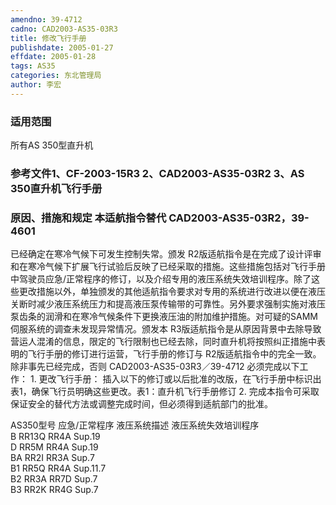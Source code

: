 ```yaml
---
amendno: 39-4712
cadno: CAD2003-AS35-03R3
title: 修改飞行手册
publishdate: 2005-01-27
effdate: 2005-01-28
tags: AS35
categories: 东北管理局
author: 李宏
---
```


### 适用范围 
所有AS 350型直升机

### 参考文件1、CF-2003-15R3 2、CAD2003-AS35-03R2 3、AS 350直升机飞行手册

### 原因、措施和规定 本适航指令替代 CAD2003-AS35-03R2，39-4601
已经确定在寒冷气候下可发生控制失常。颁发 R2版适航指令是在完成了设计评审和在寒冷气候下扩展飞行试验后反映了已经采取的措施。这些措施包括对飞行手册中驾驶员应急/正常程序的修订，以及介绍专用的液压系统失效培训程序。除了这些更改措施以外，单独颁发的其他适航指令要求对专用的系统进行改进以便在液压关断时减少液压系统压力和提高液压泵传输带的可靠性。另外要求强制实施对液压泵齿条的润滑和在寒冷气候条件下更换液压油的附加维护措施。对可疑的SAMM伺服系统的调查未发现异常情况。颁发本 R3版适航指令是从原因背景中去除导致营运人混淆的信息，限定的飞行限制也已经去除，同时直升机将按照纠正措施中表明的飞行手册的修订进行运营，飞行手册的修订与 R2版适航指令中的完全一致。除非事先已经完成，否则
  CAD2003-AS35-03R3／39-4712
必须完成以下工作：
1.
更改飞行手册： 插入以下的修订或以后批准的改版，在飞行手册中标识出表1，确保飞行员明确这些更改。表1：直升机飞行手册修订 
2.
完成本指令可采取保证安全的替代方法或调整完成时间，但必须得到适航部门的批准。

AS350型号  应急/正常程序  液压系统描述  液压系统失效培训程序  
B  RR13Q  RR4A  Sup.19  
D  RR5M  RR4A  Sup.19  
BA  RR2I  RR3A  Sup.7  
B1  RR5Q  RR4A  Sup.11.7  
B2  RR3A  RR7D  Sup.7  
B3  RR2K  RR4G  Sup.7 

